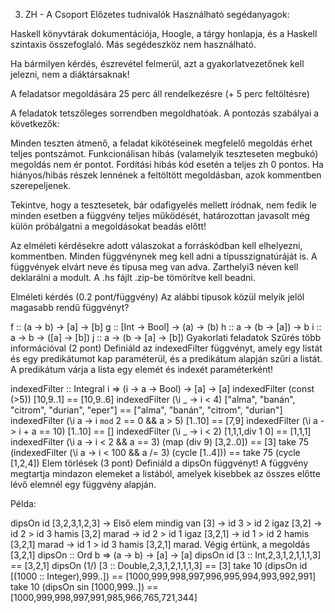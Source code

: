 3. ZH - A Csoport
Előzetes tudnivalók
Használható segédanyagok:

Haskell könyvtárak dokumentációja,
Hoogle,
a tárgy honlapja, és a
Haskell szintaxis összefoglaló.
Más segédeszköz nem használható.

Ha bármilyen kérdés, észrevétel felmerül, azt a gyakorlatvezetőnek kell jelezni, nem a diáktársaknak!

A feladatsor megoldására 25 perc áll rendelkezésre (+ 5 perc feltöltésre)

A feladatok tetszőleges sorrendben megoldhatóak. A pontozás szabályai a következők:

Minden teszten átmenő, a feladat kikötéseinek megfelelő megoldás érhet teljes pontszámot.
Funkcionálisan hibás (valamelyik teszteseten megbukó) megoldás nem ér pontot.
Fordítási hibás kód esetén a teljes zh 0 pontos.
Ha hiányos/hibás részek lennének a feltöltött megoldásban, azok kommentben szerepeljenek.

Tekintve, hogy a tesztesetek, bár odafigyelés mellett íródnak, nem fedik le minden esetben a függvény teljes működését, határozottan javasolt még külön próbálgatni a megoldásokat beadás előtt!

Az elméleti kérdésekre adott válaszokat a forráskódban kell elhelyezni, kommentben. Minden függvénynek meg kell adni a típusszignatúráját is. A függvények elvárt neve és típusa meg van adva. Zarthelyi3 néven kell deklarálni a modult. A .hs fájlt .zip-be tömörítve kell beadni.

Elméleti kérdés (0.2 pont/függvény)
Az alábbi típusok közül melyik jelöl magasabb rendű függvényt?

f :: (a -> b) -> [a] -> [b]
g :: [Int -> Bool] -> (a) -> (b)
h :: a -> (b -> [a]) -> b
i :: a -> b -> ([a] -> [b])
j :: a -> (b -> [a] -> [b])
Gyakorlati feladatok
Szűrés több információval (2 pont)
Definiáld az indexedFilter függvényt, amely egy listát és egy predikátumot kap paraméterül, és a predikátum alapján szűri a listát. A predikátum várja a lista egy elemét és indexét paraméterként!

indexedFilter :: Integral i => (i -> a -> Bool) -> [a] -> [a]
indexedFilter (const (>5)) [10,9..1] == [10,9..6]
indexedFilter (\i _ -> i < 4) ["alma", "banán", "citrom", "durian", "eper"] == ["alma", "banán", "citrom", "durian"]
indexedFilter (\i a -> i `mod` 2 == 0 && a > 5) [1..10] == [7,9]
indexedFilter (\i a -> i + a == 10) [1..10] == []
indexedFilter (\i _ -> i < 2) [1,1,1,div 1 0] == [1,1,1]
indexedFilter (\i a -> i < 2 && a == 3) (map (div 9) [3,2..0]) == [3]
take 75 (indexedFilter (\i a -> i < 100 && a /= 3) (cycle [1..4])) == take 75 (cycle [1,2,4])
Elem törlések (3 pont)
Definiáld a dipsOn függvényt! A függvény megtartja mindazon elemeket a listából, amelyek kisebbek az összes előtte lévő elemnél egy függvény alapján.

Példa:

dipsOn id [3,2,3,1,2,3] -> 
Első elem mindig van [3] ->
id 3 > id 2 igaz [3,2] ->
id 2 > id 3 hamis [3,2] marad ->
id 2 > id 1 igaz [3,2,1] ->
id 1 > id 2 hamis [3,2,1] marad ->
id 1 > id 3 hamis [3,2,1] marad.
Végig értünk, a megoldás [3,2,1]
dipsOn :: Ord b => (a -> b) -> [a] -> [a]
dipsOn id [3 :: Int,2,3,1,2,1,1,1,3] == [3,2,1]
dipsOn (1/) [3 :: Double,2,3,1,2,1,1,1,3] == [3]
take 10 (dipsOn id [(1000 :: Integer),999..]) == [1000,999,998,997,996,995,994,993,992,991]
take 10 (dipsOn sin [1000,999..]) == [1000,999,998,997,991,985,966,765,721,344]